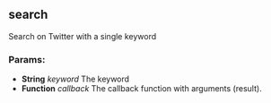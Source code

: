 

<!-- Start examples/fixtures/iced.iced -->

## search

Search on Twitter with a single keyword 

### Params: 

* **String** *keyword* The keyword
* **Function** *callback* The callback function with arguments (result).

<!-- End examples/fixtures/iced.iced -->

